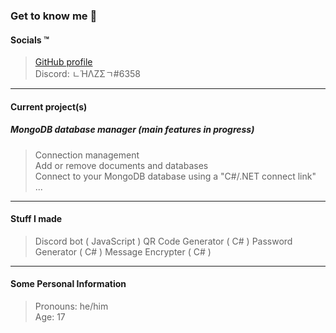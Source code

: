 ### Get to know me :thinking:

#### Socials :tm:
> [GitHub profile](https://github.com/iLoveBread-Projecys "iLoveBread GitHub profile")<br>
> Discord: ㄴΉΛZΣㄱ#6358<br>

***

#### Current project(s)
##### MongoDB database manager (main features in progress)
> Connection management<br>
> Add or remove documents and databases<br>
> Connect to your MongoDB database using a "C#/.NET connect link"
> ...

***

#### Stuff I made
> Discord bot ( JavaScript )
> QR Code Generator ( C# )
> Password Generator ( C# )
> Message Encrypter ( C# )

***

#### Some Personal Information
> Pronouns: he/him<br>
> Age: 17
